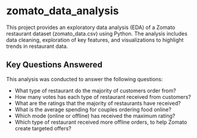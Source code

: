 # zomato_data_analysis
This project provides an exploratory data analysis (EDA) of a Zomato restaurant dataset (zomato_data.csv) using Python. The analysis includes data cleaning, exploration of key features, and visualizations to highlight trends in restaurant data.

## Key Questions Answered
This analysis was conducted to answer the following questions:
- What type of restaurant do the majority of customers order from?
- How many votes has each type of restaurant received from customers?
- What are the ratings that the majority of restaurants have received?
- What is the average spending for couples ordering food online?
- Which mode (online or offline) has received the maximum rating?
- Which type of restaurant received more offline orders, to help Zomato create targeted offers?
